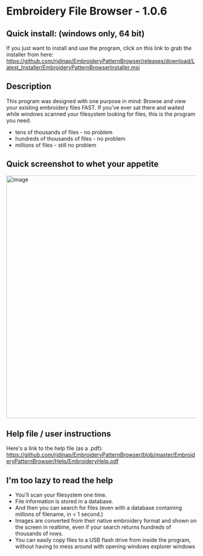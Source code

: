 # Embroidery File Browser - 1.0.6


## Quick install: (windows only, 64 bit)
If you just want to install and use the program, click on this link to grab the installer from here: https://github.com/rjdinap/EmbroideryPatternBrowser/releases/download/Latest_Installer/EmbroideryPatternBrowserInstaller.msi


## Description
This program was designed with one purpose in mind: Browse and view your existing embroidery files FAST. If you've ever sat there and waited while windows scanned your filesystem looking for files, this is the program you need.
- tens of thousands of files - no problem
- hundreds of thousands of files - no problem
- millions of files - still no problem


## Quick screenshot to whet your appetite
<img width="1356" height="640" alt="image" src="https://github.com/user-attachments/assets/1c7e7b80-33e9-4010-a704-29ed15bb728a" />


## Help file / user instructions
Here's a link to the help file (as a .pdf): https://github.com/rjdinap/EmbroideryPatternBrowser/blob/master/EmbroideryPatternBrowser/Help/EmbroideryHelp.pdf


## I'm too lazy to read the help
 - You'll scan your filesystem one time.
 - File information is stored in a database.
 - And then you can search for files (even with a database containing millions of filename, in < 1 second.)
 - Images are converted from their native embroidery format and shown on the screen in realtime, even if your search returns hundreds of thousands of rows.
 - You can easily copy files to a USB flash drive from inside the program, without having to mess around with opening windows explorer windows



